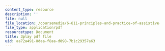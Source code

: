 ```yaml
---
content_type: resource
description: ''
file: null
file_location: /coursemedia/6-811-principles-and-practice-of-assistive-technology-fall-2014/aa72a4918daaf8aad8987b1c29357a63_x18bMLW4eO4.pdf
file_type: application/pdf
resourcetype: Document
title: 3play pdf file
uid: aa72a491-8daa-f8aa-d898-7b1c29357a63
---
```

